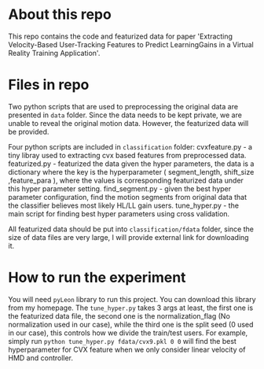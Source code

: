 # About this repo
This repo contains the code and featurized data for paper 'Extracting Velocity-Based User-Tracking Features to Predict LearningGains in a Virtual Reality Training Application'.

# Files in repo
Two python scripts that are used to preprocessing the original data are presented in `data` folder. Since the data needs to be kept private, we are unable to reveal the original motion data. However, the featurized data will be provided.

Four python scripts are included in `classification` folder:
cvxfeature.py - a tiny libray used to extracting cvx based features from preprocessed data.
featurized.py - featurized the data given the hyper parameters, the data is a dictionary where the key is the hyperparameter ( segment_length, shift_size ,feature_para ), where the values is corresponding featurized data under this hyper parameter setting. 
find_segment.py - given the best hyper parameter configuration, find the motion segments from original data that the classifier believes most likely HL/LL gain users. 
tune_hyper.py - the main script for finding best hyper parameters using cross validation. 

All featurized data should be put into `classification/fdata` folder, since the size of data files are very large, I will provide external link for downloading it. 

# How to run the experiment
You will need `pyLeon` library to run this project. You can download this library from my homepage. 
The `tune_hyper.py` takes 3 args at least, the first one is the featurized data file, the second one is the normalization_flag (No normalization used in our case), while the third one is the split seed (0 used in our case), this controls how we divide the train/test users. 
For example, simply run `python tune_hyper.py fdata/cvx9.pkl 0 0` will find the best hyperparameter for CVX feature when we only consider linear velocity of HMD and controller.
